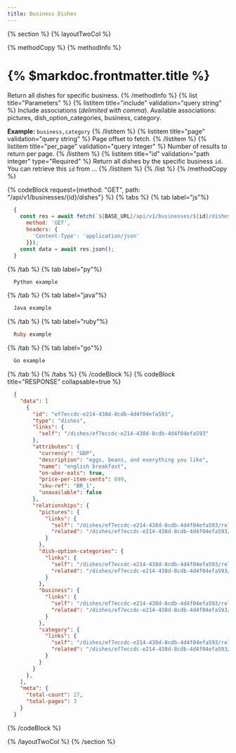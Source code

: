 ```yaml
---
title: Business Dishes
---
```

{% section %}
{% layoutTwoCol %}

{% methodCopy %}
{% methodInfo %}
  # {% $markdoc.frontmatter.title %}
  Return all dishes for specific business.
{% /methodInfo %}
{% list title="Parameters" %}
  {% listitem title="include" validation="query string" %}
  Include associations (*delimited with comma*). Available associations: pictures, dish_option_categories, business, category.

  **Example:** `business,category`
  {% /listitem %}
  {% listitem title="page" validation="query string" %}
  Page offset to fetch.
  {% /listitem %}
  {% listitem title="per_page" validation="query integer" %}
  Number of results to return per page.
  {% /listitem %}
  {% listitem title="id" validation="path integer" type="Required" %}
  Return all dishes by the specific business `id`. You can retrieve this `id` from ...
  {% /listitem %}
{% /list %}
{% /methodCopy %}

{% codeBlock request={method: "GET", path: "/api/v1/businesses/{id}/dishes"} %}
{% tabs %}
  {% tab label="js"%}
  ```js
    {
      const res = await fetch(`${BASE_URL}/api/v1/businesses/${id}/dishes`, {
        method: 'GET',
        headers: {
          'Content-Type': 'application/json'
        }});
      const data = await res.json();
    }
  ```
  {% /tab %}
  {% tab label="py"%}
  ```py
    Python example
  ```
  {% /tab %}
  {% tab label="java"%}
  ```java
    Java example
  ```
  {% /tab %}
  {% tab label="ruby"%}
  ```ruby
    Ruby example
  ```
  {% /tab %}
  {% tab label="go"%}
  ```go
    Go example
  ```
  {% /tab %}
{% /tabs %}
{% /codeBlock %}
{% codeBlock title="RESPONSE" collapsable=true %}
  ```json
    {
      "data": [
        {
          "id": "ef7eccdc-e214-438d-8cdb-4d4f04efa593",
          "type": "dishes",
          "links": {
            "self": "/dishes/ef7eccdc-e214-438d-8cdb-4d4f04efa593"
          },
          "attributes": {
            "currency": "GBP",
            "description": "eggs, beans, and everything you like",
            "name": "english breakfast",
            "on-uber-eats": true,
            "price-per-item-cents": 699,
            "sku-ref": "BR_1",
            "unavailable": false
          },
          "relationships": {
            "pictures": {
              "links": {
                "self": "/dishes/ef7eccdc-e214-438d-8cdb-4d4f04efa593/relationships/pictures",
                "related": "/dishes/ef7eccdc-e214-438d-8cdb-4d4f04efa593/pictures"
              }
            },
            "dish-option-categories": {
              "links": {
                "self": "/dishes/ef7eccdc-e214-438d-8cdb-4d4f04efa593/relationships/dish-option-categories",
                "related": "/dishes/ef7eccdc-e214-438d-8cdb-4d4f04efa593/dish-option-categories"
              }
            },
            "business": {
              "links": {
                "self": "/dishes/ef7eccdc-e214-438d-8cdb-4d4f04efa593/relationships/business",
                "related": "/dishes/ef7eccdc-e214-438d-8cdb-4d4f04efa593/business"
              }
            },
            "category": {
              "links": {
                "self": "/dishes/ef7eccdc-e214-438d-8cdb-4d4f04efa593/relationships/category",
                "related": "/dishes/ef7eccdc-e214-438d-8cdb-4d4f04efa593/category"
              }
            }
          }
        },
      ],
      "meta": {
        "total-count": 27,
        "total-pages": 3
      }
    }
  ```
{% /codeBlock %}

{% /layoutTwoCol %}
{% /section %}
